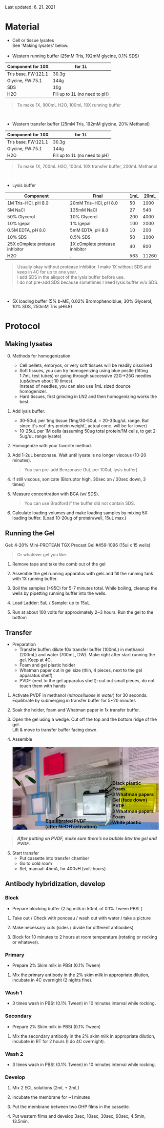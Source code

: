 Last updated: 6. 21. 2021

# Material 
  - Cell or tissue lysates <br>
    See 'Making lysates' below.<br><br>
  - Western running buffer (25mM Tris, 192mM glycine, 0.1% SDS)
 
|Component for 10X| for 1L|
|---------|----------|
|Tris base, FW:121.1|30.3g|
|Glycine, FW:75.1|   144g|
|SDS| 10g|
|H2O     |Fill up to 1L (no need to pH)|
  
  > To make 1X, 900mL H2O, 100mL 10X running buffer
  <br>
  
  - Western transfer buffer (25mM Tris, 192mM glycine, 20% Methanol)
  
|Component for 10X| for 1L|
|---------|----------|
|Tris base, FW:121.1|30.3g|
|Glycine, FW:75.1|   144g|
|H2O     |Fill up to 1L (no need to pH)|

  > To make 1X, 700mL H2O, 100mL 10X transfer buffer, 200mL Methanol
  <br>

  - Lysis buffer
 
|Component| Final| 1mL | 20mL|
|---------|----------|--|--|
|1M Tris-HCl, pH 8.0|20mM Tris-HCl, pH 8.0|50|1000|
|5M NaCl| 135mM NaCl|27|540|
|50% Glycerol|10% Glycerol|200|4000|
|10% Igepal|1% Igepal|100|2000|
|0.5M EDTA, pH 8.0| 5mM EDTA, pH 8.0|10|200|
|10% SDS|0.5% SDS|50|1000|
|25X cOmplete protease inhibitor|1X cOmplete protease inhibitor|40|800|
|H2O| .|563|11260|
  > Usually okay without protease inhibitor.
  > I make 1X without SDS and keep in 4C for up to one year. <br>
  > I add SDS in the aliquot of the lysis buffer before use. <br>
  > I do not pre-add SDS because sometimes I need lysis buffer w/o SDS.
  <br>
    
  - 5X loading buffer (5% b-ME, 0.02% Bromophenolblue, 30% Glycerol, 10% SDS, 250mM Tris pH6.8)
    
# Protocol

## Making lysates

0. Methods for homogenization.
    - Cell pellets, embryos, or very soft tissues will be readily dissolved
    - Soft tissues, you can try homogenizing using blue pestle (fitting 1.7mL test tubes) or going through successive 22G->25G needles (up&down about 10 times).<br>
      Instead of needles, you can also use 1mL sized dounce homogenizer.
    - Hard tissues, first grinding in LN2 and then homogenizing works the best.

2. Add lysis buffer.
    - 30-50uL per 1mg tissue (1mg/30-50uL = 20-33ug/uL range. But since it's not' dry protein weight', actual conc. will be far lower) 
    - 10-25uL per 1M cells (assuming 50ug total protein/1M cells, to get 2-5ug/uL range lysate)

3. Homogenize with your favorite method.

4. Add 1-2uL benzonase. Wait until lysate is no longer viscous (10-20 minutes).
    > You can pre-add Benzonase (1uL per 100uL lysis buffer)

5. If still viscous, sonicate (Bioruptor high, 30sec on / 30sec down, 3 times)

6. Measure concentration with BCA (w/ SDS).
    > You can use Bradford if the buffer did not contain SDS.
7. Calculate loading volumes and make loading samples by mixing 5X loading buffer. 
(Load 10-20ug of protein/well, 15uL max.)

## Running the Gel

Gel: 4-20% Mini-PROTEAN TGX Precast Gel #456-1096 (15ul x 15 wells) 
> Or whatever gel you like.

1. Remove tape and take the comb out of the gel 

2. Assemble the gel running apparatus with gels and fill the running tank with 1X running buffer. 

3. Boil the samples (>95C) for 5-7 minutes total. While boiling, cleanup the wells by pipetting running buffer into the wells. 

4. Load Ladder: 5uL / Sample: up to 15uL 

5. Run at about 100 volts for approximately 2~3 hours.  Run the gel to the bottom


## Transfer

* Preparation
  - Transfer buffer: dilute 10x transfer buffer (100mL) in methanol (200mL) and water (700mL, DW). Make right after start running the gel. Keep at 4C.
  - Foam and gel plastic holder
  - Whatman paper cut in gel size (thin, 4 pieces, next to the gel apparatus shelf)
  - PVDF (next to the gel apparatus shelf): cut out small pieces, do not touch them with hands

1. Activate PVDF in methanol (*nitrocellulose in water*) for 30 seconds.<br>
Equilibrate by submerging in transfer buffer for 5~20 minutes

2. Soak the holder, foam and Whatman paper in 1x transfer buffer.

3. Open the gel using a wedge.  Cut off the top and the bottom ridge of the gel. <br> 
   Lift & move to transfer buffer facing down.

4. Assemble<br><br>
![Transfer setup](https://github.com/jongminkmg/Storage/blob/main/TransferSetup.png?raw=true "Transfer setup")

>***After putting on PVDF, make sure there’s no bubble btw the gel and PVDF.*** 

5. Start transfer
    - Put cassette into transfer chamber 
    - Go to cold room
    - Set, manual: 45mA, for 400vH (volt-hours)
 
 
 ## Antibody hybridization, develop
 
 
 ### Block
 
* Prepare blocking buffer (2.5g milk in 50mL of 0.1% Tween PBSt )    

1. Take out / Check with ponceau / wash out with water / take a picture

2. Make necessary cuts (sides / divide for different antibodies) 

3. Block for 10 minutes to 2 hours at room temperature (rotating or rocking or whatever).


### Primary
* Prepare 2% Skim milk in PBSt (0.1% Tween) 

1. Mix the primary antibody in the 2% skim milk in appropriate dilution, incubate in 4C overnight (2 nights fine). 


### Wash 1
* 3 times wash in PBSt (0.1% Tween) in 10 minutes interval while rocking.

### Secondary
* Prepare 2% Skim milk in PBSt (0.1% Tween) 

1. Mix the secondary antibody in the 2% skim milk in appropriate dilution, incubate in RT for 2 hours (I do 4C overnight).


### Wash 2
* 3 times wash in PBSt (0.1% Tween) in 10 minutes interval while rocking.



### Develop

1. Mix 2 ECL solutions (2mL + 2mL)

2. Incubate the membrane for ~1 minutes

3. Put the membrane between two OHP films in the cassette. 

4. Put western films and develop 3sec, 10sec, 30sec, 90sec, 4.5min, 13.5min.


 
